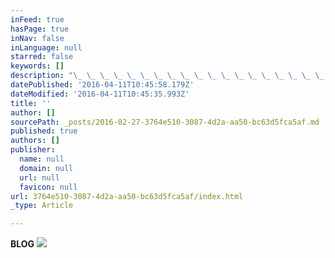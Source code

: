 ```yaml
---
inFeed: true
hasPage: true
inNav: false
inLanguage: null
starred: false
keywords: []
description: "\_ \_ \_ \_ \_ \_ \_ \_ \_ \_ \_ \_ \_ \_ \_ \_ \_ \_ \_ \_ \_ \_ \_ \_ \_ \_ \_ \_ \_ \_ \_ \_ \_ \_ \_ \_ \_BLOG"
datePublished: '2016-04-11T10:45:58.179Z'
dateModified: '2016-04-11T10:45:35.993Z'
title: ''
author: []
sourcePath: _posts/2016-02-27-3764e510-3087-4d2a-aa50-bc63d5fca5af.md
published: true
authors: []
publisher:
  name: null
  domain: null
  url: null
  favicon: null
url: 3764e510-3087-4d2a-aa50-bc63d5fca5af/index.html
_type: Article

---
```

**BLOG**
![](https://the-grid-user-content.s3-us-west-2.amazonaws.com/b298a485-819b-4e41-aaa2-b123b44c5398.jpg)